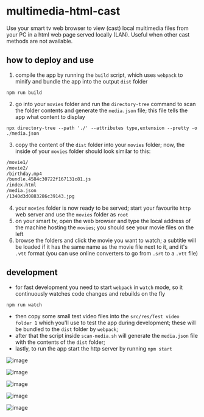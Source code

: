 # multimedia-html-cast
Use your smart tv web browser to view (cast) local multimedia files from your PC in a html web page served locally (LAN). Useful when other cast methods are not available.

## how to deploy and use
1. compile the app by running the `build` script, which uses `webpack` to minify and bundle the app into the output `dist` folder
```console
npm run build
```
2. go into your `movies` folder and run the `directory-tree` command to scan the folder contents and generate the `media.json` file; this file tells the app what content to display
```console
npx directory-tree --path './' --attributes type,extension --pretty -o ./media.json
```
3. copy the content of the `dist` folder into your `movies` folder; now, the inside of your  `movies` folder should look similar to this:
   
```bash
/movie1/
/movie2/
/birthday.mp4
/bundle.4584c30722f167131c81.js
/index.html
/media.json
/1340d3d0883286c39143.jpg
```

4. your `movies` folder is now ready to be served; start your favourite `http` web server and use the `movies` folder as `root`
5. on your smart tv, open the web browser and type the local address of the machine hosting the `movies`; you should see your movie files on the left
6. browse the folders and click the movie you want to watch; a subtitle will be loaded if it has the same name as the movie file next to it, and it's `.vtt` format (you can use online converters to go from `.srt` to a `.vtt` file)

## development
- for fast development you need to start `webpack` in `watch` mode, so it continuously watches code changes and rebuilds on the fly
```console
npm run watch
```
- then copy some small test video files into the `src/res/Test video folder 1` which you'll use to test the app during development; these will be bundled to the `dist` folder by `webpack`;
- after that the script inside `scan-media.sh` will generate the `media.json` file with the contents of the `dist` folder;
- lastly, to run the app start the http server by running `npm start`

![image](https://github.com/robertlisaru/multimedia-html-cast/assets/40792547/ceb4121a-e656-4e74-813f-448d7374cf56)

![image](https://github.com/robertlisaru/multimedia-html-cast/assets/40792547/9a629ecb-2727-4477-a9b8-3c94ddf21887)

![image](https://github.com/robertlisaru/multimedia-html-cast/assets/40792547/6a17fde1-da43-4fc8-9b10-f15eae9c5dc2)

![image](https://github.com/robertlisaru/multimedia-html-cast/assets/40792547/feed2f86-8c9c-49f5-8f3e-f21dd8c02f32)

![image](https://github.com/robertlisaru/multimedia-html-cast/assets/40792547/97bf1b91-8209-4d96-9870-61e233436966)


